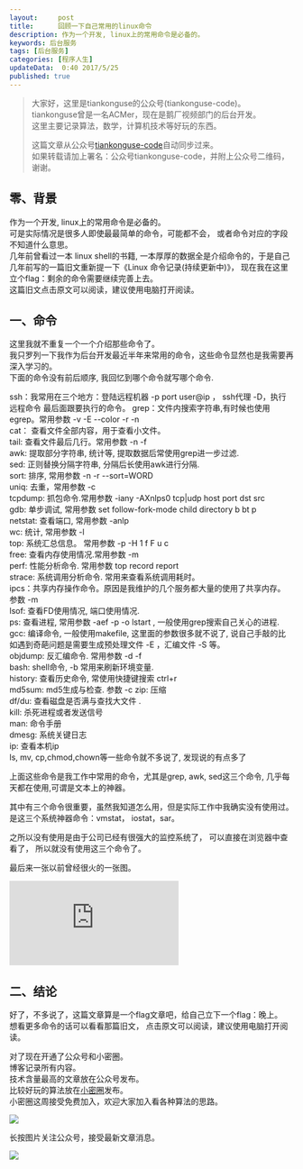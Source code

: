 ```yaml
---  
layout:     post  
title:      回顾一下自己常用的linux命令
description: 作为一个开发, linux上的常用命令是必备的。  
keywords: 后台服务  
tags: [后台服务]  
categories: [程序人生]  
updateData:  0:40 2017/5/25
published: true  
---  
```

  
  
>   
> 大家好，这里是tiankonguse的公众号(tiankonguse-code)。    
> tiankonguse曾是一名ACMer，现在是鹅厂视频部门的后台开发。    
> 这里主要记录算法，数学，计算机技术等好玩的东西。   
>      
> 这篇文章从公众号[tiankonguse-code](http://mp.weixin.qq.com/s/kjuZuB6l80e49rP_cJEr_g)自动同步过来。    
> 如果转载请加上署名：公众号tiankonguse-code，并附上公众号二维码，谢谢。    
>    
  

## 零、背景

作为一个开发, linux上的常用命令是必备的。  
可是实际情况是很多人即使最最简单的命令，可能都不会， 或者命令对应的字段不知道什么意思。  
几年前曾看过一本 linux shell的书籍, 一本厚厚的数据全是介绍命令的，于是自己几年前写的一篇旧文重新提一下《Linux 命令记录(持续更新中)》， 现在我在这里立个flag：剩余的命令需要继续完善上去。  
这篇旧文点击原文可以阅读，建议使用电脑打开阅读。  



## 一、命令



这里我就不重复一个一个介绍那些命令了。  
我只罗列一下我作为后台开发最近半年来常用的命令，这些命令显然也是我需要再深入学习的。  
下面的命令没有前后顺序, 我回忆到哪个命令就写哪个命令.  


ssh：我常用在三个地方：登陆远程机器 -p port user@ip ， ssh代理 -D，执行远程命令 最后面跟要执行的命令。 
grep：文件内搜索字符串,有时候也使用egrep。常用参数 -v -E --color -r -n  
cat： 查看文件全部内容，用于查看小文件。  
tail: 查看文件最后几行。常用参数 -n -f   
awk: 提取部分字符串, 统计等, 提取数据后常使用grep进一步过滤.  
sed: 正则替换分隔字符串, 分隔后长使用awk进行分隔.  
sort: 排序, 常用参数 -n -r --sort=WORD   
uniq: 去重，常用参数 -c   
tcpdump: 抓包命令.常用参数 -iany -AXnlps0  tcp|udp host port dst src   
gdb: 单步调试, 常用参数 set follow-fork-mode child directory b bt p   
netstat: 查看端口, 常用参数 -anlp   
wc: 统计, 常用参数 -l   
top: 系统汇总信息。 常用参数 -p -H 1 f F u c   
free: 查看内存使用情况.常用参数 -m   
perf: 性能分析命令. 常用参数 top record report   
strace: 系统调用分析命令. 常用来查看系统调用耗时。  
ipcs：共享内存操作命令。原因是我维护的几个服务都大量的使用了共享内存。 参数 -m    
lsof: 查看FD使用情况, 端口使用情况.  
ps: 查看进程, 常用参数 -aef -p -o lstart , 一般使用grep搜索自己关心的进程.  
gcc: 编译命令, 一般使用makefile, 这里面的参数很多就不说了, 说自己手敲的比如遇到奇葩问题是需要生成预处理文件 -E ，汇编文件 -S 等。  
objdump: 反汇编命令.  常用参数 -d -f   
bash: shell命令,  -b 常用来刷新环境变量.  
history: 查看历史命令, 常使用快捷键搜索 ctrl+r   
md5sum:  md5生成与检查. 参数 -c 
zip: 压缩  
df/du: 查看磁盘是否满与查找大文件 .  
kill: 杀死进程或者发送信号  
man: 命令手册  
dmesg: 系统关键日志  
ip: 查看本机ip  
ls, mv, cp,chmod,chown等一些命令就不多说了, 发现说的有点多了  


上面这些命令是我工作中常用的命令，尤其是grep, awk, sed这三个命令, 几乎每天都在使用,可谓是文本上的神器。  


其中有三个命令很重要，虽然我知道怎么用，但是实际工作中我确实没有使用过。  
是这三个系统神器命令：vmstat， iostat，sar。  


之所以没有使用是由于公司已经有很强大的监控系统了， 可以直接在浏览器中查看了， 所以就没有使用这三个命令了。  


最后来一张以前曾经很火的一张图。  


![](http://tiankonguse.com/lab/cloudLink/baidupan.php?url=/1915453531/1702102723.png)


## 二、结论


好了，不多说了，这篇文章算是一个flag文章吧，给自己立下一个flag：晚上。      
想看更多命令的话可以看看那篇旧文， 点击原文可以阅读，建议使用电脑打开阅读。  


对了现在开通了公众号和小密圈。  
博客记录所有内容。  
技术含量最高的文章放在公众号发布。  
比较好玩的算法放在[小密圈](https://wx.xiaomiquan.com/mweb/views/joingroup/join_group.html?group_id=281548515451&secret=r0krqw9fw0at24vxjxo1uo4k0h4lfe47&extra=d67ce0c25ec91252b3af846a10154c9e9d4cb50c763fee178acd68cd2c2e09ee)发布。  
小密圈这周接受免费加入，欢迎大家加入看各种算法的思路。  

![](http://res.tiankonguse.com/images/suanfa_xiaomiquan.jpg)  
  
  
长按图片关注公众号，接受最新文章消息。   
  
![](http://res.tiankonguse.com/images/weixin-50cm.jpg)  
  
  
  
